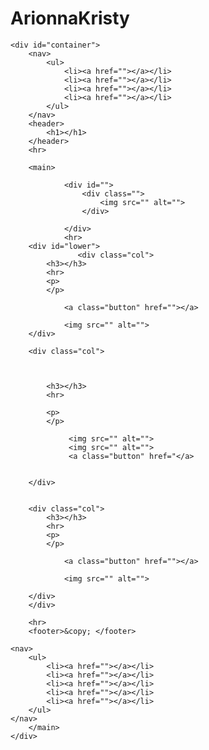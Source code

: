 # ArionnaKristy
<!DOCTYPE html>
<html lang="en">

<head>
    <meta charset="UTF-8">
    <meta name="viewport" content="width=device-width, initial-scale=1.0">
    <title></title>
    <link rel="preconnect" href="https://fonts.googleapis.com">
<link rel="preconnect" href="https://fonts.gstatic.com" crossorigin>
<link href="https://fonts.googleapis.com/css2?family=Lilita+One&display=swap" rel="stylesheet">
    <link rel="stylesheet" href="css/styles.css">
    <link rel="icon" type="image/png" sizes="32x32" href="">
</head>

<body>
    

    <div id="container">
        <nav>
            <ul>
                <li><a href=""></a></li>
                <li><a href=""></a></li>
                <li><a href=""></a></li>
                <li><a href=""></a></li>
            </ul>
        </nav>
        <header>
            <h1></h1>
        </header>
        <hr>

        <main>

                <div id="">
                    <div class="">
                        <img src="" alt="">
                    </div>

                </div>
                <hr>
        <div id="lower"> 
                   <div class="col">   
            <h3></h3>
            <hr>
            <p>
            </p>
<p>
</p>
<p>
</p>
             
                <a class="button" href=""></a>
            
                <img src="" alt="">
        </div>

        <div class="col">   



            <h3></h3>
            <hr>
         
            <p>
            </p>
            
                 <img src="" alt="">
                 <img src="" alt="">
                 <a class="button" href="</a>
                
                   
        </div>


        <div class="col">   
            <h3></h3>
            <hr>
            <p> 
            </p>
            
                <a class="button" href=""></a>
                
                <img src="" alt="">
            
        </div>
        </div>
        
        <hr>
        <footer>&copy; </footer>

    <nav>
        <ul>
            <li><a href=""></a></li>
            <li><a href=""></a></li>
            <li><a href=""></a></li>
            <li><a href=""></a></li>
            <li><a href=""></a></li>
        </ul>
    </nav>
        </main>
    </div>
</body>
</html>

